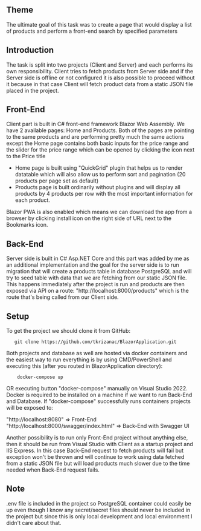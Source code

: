 ## Theme

   The ultimate goal of this task was to create a page that would display a list of products and perform a front-end search by specified parameters
   
   
## Introduction

   The task is split into two projects (Client and Server) and each performs its own responsibility. Client tries to fetch products from Server side and if the Server side is offline or not configured it is also
   possible to proceed without it because in that case Client will fetch product data from a static JSON file placed in the project.
   

## Front-End

   Client part is built in C# front-end framework Blazor Web Assembly. We have 2 available pages: Home and Products. Both of the pages are pointing to the same products and are performing
   pretty much the same actions except the Home page contains both basic inputs for the price range and the slider for the price range which can be opened by clicking the icon next to the Price title

   - Home page is built using "QuickGrid" plugin that helps us to render datatable which will also allow us to perform sort and pagination (20 products per page set as default)
   - Products page is built ordinarily without plugins and will display all products by 4 products per row with the most important information for each product.

   Blazor PWA is also enabled which means we can download the app from a browser by clicking install icon on the right side of URL next to the Bookmarks icon.
   
   
## Back-End

  Server side is built in C# Asp.NET Core and this part was added by me as an additional implementation and the goal for the server side is to run migration that will create a products
  table in database PostgreSQL and will try to seed table with data that we are fetching from our static JSON file. This happens immediately after the project is run and products
  are then exposed via API on a route: "http://localhost:8000/products" which is the route that's being called from our Client side.
  

## Setup

  To get the project we should clone it from GitHub:

       git clone https://github.com/tkrizanac/BlazorApplication.git
        
  Both projects and database as well are hosted via docker containers and the easiest way to run everything is by using CMD/PowerShell and executing this (after you routed in BlazorApplication directory):

        docker-compose up

  OR executing button "docker-compose" manually on Visual Studio 2022. Docker is required to be installed on a machine if we want to run Back-End and Database.
  If "docker-compose" successfully runs containers projects will be exposed to: 
    
   "http://localhost:8080" => Front-End
   "http://localhost:8000/swagger/index.html" => Back-End with Swagger UI

  Another possibility is to run only Front-End project without anything else, then it should be run from Visual Studio with Client as a startup project
  and IIS Express. In this case Back-End request to fetch products will fail but exception won't be thrown and will continue to work using data fetched
  from a static JSON file but will load products much slower due to the time needed when Back-End request fails.
  


## Note

  .env file is included in the project so PostgreSQL container could easily be up even though I know any secret/secret files should never be included in the
  project but since this is only local development and local environment I didn't care about that.
